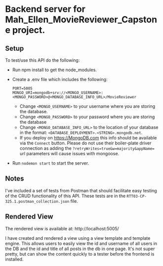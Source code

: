 # Backend server for Mah_Ellen_MovieReviewer_Capstone project.

## Setup

To test/use this API do the following:
 
- Run npm install to get the node_modules.
- Create a .env file which includes the following:
    ```
    PORT=5005
    MONGO_URI=mongodb+srv://<MONGO_USERNAME>:<MONGO_PASSWORD>@<MONGO_DATABASE_INFO_URL>/MovieReviewer
    ```
  - Change `<MONGO_USERNAME>` to your username where you are storing the database.
  - Change `<MONGO_PASSWORD>` to your password where you are storing the database
  - Change `<MONGO_DATABASE_INFO_URL>` to the location of your database in the format: `<DATABASE_DEPLOYMENT>.<STRING>.mongodb.net`.
  - If you deploy on https://MongoDB.com this info should be available via the `Connect` button.  Please do not use their boiler-plate driver connection as adding the `?retryWrites=true&w=majority&appName=` url parameters will cause issues with mongoose.

- Run `nodemon start` to start the server. 

## Notes

I've included a set of tests from Postman that should facilitate easy testing of the CRUD functionality of this API. These tests are in the `RTT03-CP-325.1.postman_collection.json` file.

## Rendered View

The rendered view is available at: http://localhost:5005/

I have created and rendered a view using a view template and template engine. This allows users to easily view the id and username of all users in the DB and the id and title of all posts in the db in one page. It's not super pretty, but can show the content quickly to a tester before the frontend is installed.

